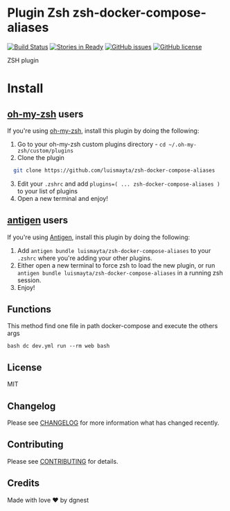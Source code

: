 # Plugin Zsh zsh-docker-compose-aliases

[![Build Status](https://travis-ci.org/luismayta/zsh-docker-compose-aliases.svg)](https://travis-ci.org/luismayta/zsh-docker-compose-aliases)
[![Stories in Ready](https://badge.waffle.io/luismayta/zsh-docker-compose-aliases.svg?label=ready&title=Ready)](http://waffle.io/luismayta/zsh-docker-compose-aliases)
[![GitHub issues](https://img.shields.io/github/issues/luismayta/zsh-docker-compose-aliases.svg)](https://github.com/luismayta/zsh-docker-compose-aliases/issues)
[![GitHub license](https://img.shields.io/github/license/mashape/apistatus.svg?style=flat-square)](LICENSE)


ZSH plugin

# Install

## [oh-my-zsh](https://github.com/robbyrussell/oh-my-zsh) users

If you're using [oh-my-zsh](https://gitub.com/robbyrussell/oh-my-zsh), install this plugin by doing the following:

1. Go to your oh-my-zsh custom plugins directory - `cd ~/.oh-my-zsh/custom/plugins`
2. Clone the plugin
```bash
  git clone https://github.com/luismayta/zsh-docker-compose-aliases
```
3. Edit your `.zshrc` and add `plugins=( ... zsh-docker-compose-aliases )` to your list of plugins
4. Open a new terminal and enjoy!

## [antigen](https://github.com/zsh-users/antigen) users

If you're using [Antigen](https://github.com/zsh-lovers/antigen), install this plugin by doing the following:

1. Add `antigen bundle luismayta/zsh-docker-compose-aliases` to your `.zshrc` where you're adding your other plugins.
2. Either open a new terminal to force zsh to load the new plugin, or run `antigen bundle luismayta/zsh-docker-compose-aliases` in a running zsh session.
3. Enjoy!

## Functions

This method find one file in path docker-compose and execute the others args

``bash
  dc dev.yml run --rm web bash
``

## License

MIT

## Changelog

Please see [CHANGELOG](CHANGELOG.md) for more information what has changed recently.

## Contributing

Please see [CONTRIBUTING](CONTRIBUTING.md) for details.

## Credits

Made with love :heart: by dgnest

[link-author]: https://github.com/luismayta
[link-contributors]: contributors